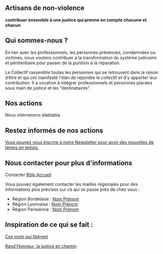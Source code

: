 ## Artisans de non-violence 

**contribuer ensemble à une justice qui prenne en compte chacune et chacun**

## Qui sommes-nous ?

En lien avec les professionnels, les personnes prévenues, condamnées ou victimes, nous voulons contribuer à la transformation du système judiciaire et pénitentiaire pour passer de la punition à la réparation.

Le Collectif rassemble toutes les  personnes qui se retrouvent dans la raison d’être et qui ont manifesté l'élan de rejoindre le collectif et d'y apporter leur contribution. Il a vocation à intégrer professionnels et personnes placées sous main de justice et les "destinataires".

## Nos actions

Nous intervenons blablabla

## Restez informés de nos actions

[Vous pouvez vous inscrire à notre Newsletter pour avoir des nouvelles de temps en temps.](https://5c5fda8f.sibforms.com/serve/MUIEAF6QtB9EYlf3imKO2HwfzoykD7AESewB5Zns2930ElRYIQ0F_iPw-dPhRDqcq4J1VLpkxT_I1Ska0paRp-P0dw6Ax2MC_ngWl6EPDooAmkXF3fgO-h9se-voRg9AbHAA0fcJmPnuE80yLgf9OwLiH8Fg_SG-qMzFkbqFn8sjXC1F-HwHWCvCZ3Kiz-aWJbvBTUu6Fa9qV35S)

## Nous contacter pour plus d'informations

Contacter [Rôle Accueil](quillejulie@gmail.com)

Vous pouvez également contacter les mailles régionales pour des informations plus prècises sur ce qui se passe près de chez vous :

- Région Bordelaise : [Nom Prénom](quillejulie@gmail.com)
- Région Lyonnaise : [Nom Prénom](quillejulie@gmail.com)
- Région Parisienne : [Nom Prénom](quillejulie@gmail.com)

## Inspiration de ce qui se fait :

[Ces mots qui libèrent](https://youtu.be/nmPYRgi8VFg)

[Rand'Honneur, la justice en chemin](https://youtu.be/u2wTsOaU5Og)
